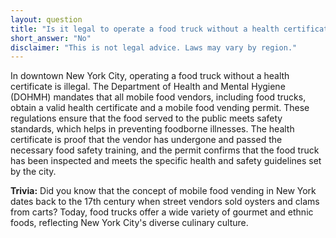 ```yaml
---
layout: question
title: "Is it legal to operate a food truck without a health certificate in downtown New York City?"
short_answer: "No"
disclaimer: "This is not legal advice. Laws may vary by region."
---
```


In downtown New York City, operating a food truck without a health certificate is illegal. The Department of Health and Mental Hygiene (DOHMH) mandates that all mobile food vendors, including food trucks, obtain a valid health certificate and a mobile food vending permit. These regulations ensure that the food served to the public meets safety standards, which helps in preventing foodborne illnesses. The health certificate is proof that the vendor has undergone and passed the necessary food safety training, and the permit confirms that the food truck has been inspected and meets the specific health and safety guidelines set by the city.

**Trivia:** Did you know that the concept of mobile food vending in New York dates back to the 17th century when street vendors sold oysters and clams from carts? Today, food trucks offer a wide variety of gourmet and ethnic foods, reflecting New York City's diverse culinary culture.
